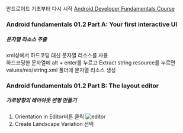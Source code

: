 안드로이드 기초부터 다시 시작
[Android Developer Fundamentals Course](https://codelabs.developers.google.com/android-training/)

### Android fundamentals 01.2 Part A: Your first interactive UI
##### 문자열 리소스 추출
xml상에서 하드코딩 대신 문자열 리소스를 사용  
하드코딩한 문자열에 alt + enter를 누르고 Extract string resource를 누르면 values/res/string.xml 폴더에 문자열 리소스 생성

### Android fundamentals 01.2 Part B: The layout editor
##### 가로방향의 레이아웃 변형 만들기
1. Orientation in Editor버튼 클릭 ![editor](https://codelabs.developers.google.com/codelabs/android-training-layout-editor-part-b/img/20ebb959238ba050.png)  
2. Create Landscape Variation 선택
